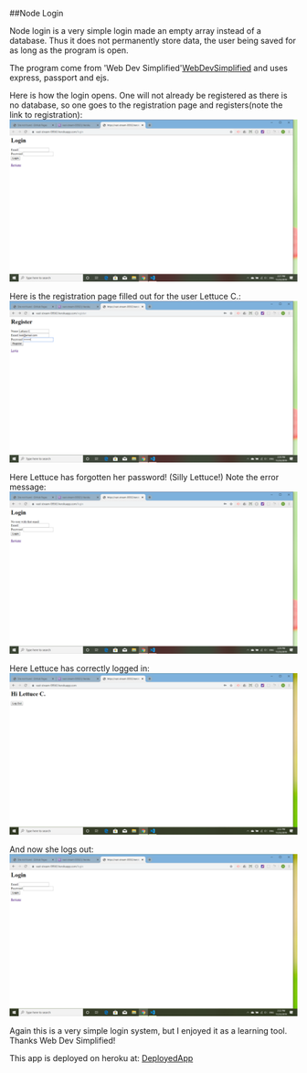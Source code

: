 ##Node Login

Node login is a very simple login made an empty array instead of a database. Thus it does not permanently store data, the user being saved for as long as the program is open.

The program come from 'Web Dev Simplified'[WebDevSimplified](https://www.youtube.com/watch?v=-RCnNyD0L-s) and uses express, passport and ejs.
 
 Here is how the login opens. One will not already be registered as there is no database, so one goes to the registration page and registers(note the link to registration):
 ![Login](images/nodelogin_login.png)

Here is the registration page filled out for the user Lettuce C.:
![Register](images/nodelogin_register.png)

Here Lettuce has forgotten her password! (Silly Lettuce!) Note the error message:
![Wrong](images/nodelogin_wrong_password.png)

Here Lettuce has correctly logged in:
![Success](images/nodelogin_success.png)

And now she logs out:
![Logout](images/nodelogin_logout.png)

 Again this is a very simple login system, but I enjoyed it as a learning tool. Thanks Web Dev Simplified!

 This app is deployed on heroku at: [DeployedApp](https://vast-stream-09563.herokuapp.com/login)